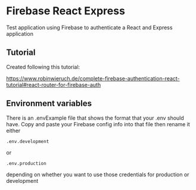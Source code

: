 # Firebase React Express

Test application using Firebase to authenticate a React and Express application

## Tutorial

Created following this tutorial:

https://www.robinwieruch.de/complete-firebase-authentication-react-tutorial#react-router-for-firebase-auth



## Environment variables
There is an .envExample file that shows the format that your .env should have. Copy and paste your Firebase config info into that file then rename it either
```
.env.development
```
or
```
.env.production
```
depending on whether you want to use those credentials for production or development
